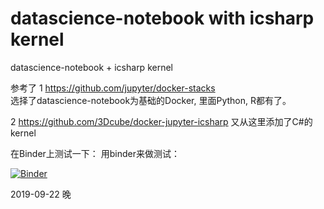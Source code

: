 # datascience-notebook with icsharp kernel
datascience-notebook + icsharp kernel


参考了
1 https://github.com/jupyter/docker-stacks   
选择了datascience-notebook为基础的Docker, 里面Python, R都有了。

2 https://github.com/3Dcube/docker-jupyter-icsharp 
又从这里添加了C#的kernel  


在Binder上测试一下：
用binder来做测试：

[![Binder](https://mybinder.org/badge_logo.svg)](https://mybinder.org/v2/gh/wangjun-sh/datascience-notebook-icsharp-jjw/master)


2019-09-22 晚

